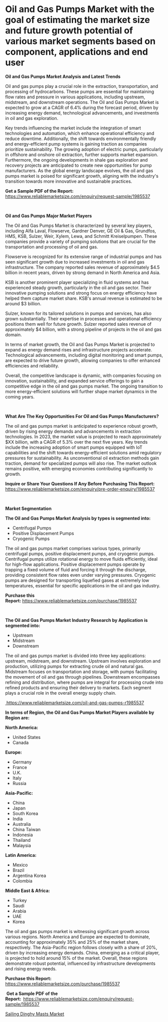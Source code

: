 <p><h1>Oil and Gas Pumps Market with the goal of estimating the market size and future growth potential of various market segments based on component, applications and end user</h1></p><p><strong>Oil and Gas Pumps Market Analysis and Latest Trends</strong></p>
<p><p>Oil and gas pumps play a crucial role in the extraction, transportation, and processing of hydrocarbons. These pumps are essential for maintaining flow rates and pressure in various applications, including upstream, midstream, and downstream operations. The Oil and Gas Pumps Market is expected to grow at a CAGR of 6.4% during the forecast period, driven by increasing energy demand, technological advancements, and investments in oil and gas exploration.</p><p>Key trends influencing the market include the integration of smart technologies and automation, which enhance operational efficiency and reduce downtime. Additionally, the shift towards environmentally friendly and energy-efficient pump systems is gaining traction as companies prioritize sustainability. The growing adoption of electric pumps, particularly in offshore and onshore oil extraction, further supports market expansion. Furthermore, the ongoing developments in shale gas exploration and recovery projects are anticipated to create new opportunities for pump manufacturers. As the global energy landscape evolves, the oil and gas pumps market is poised for significant growth, aligning with the industry's transition towards more innovative and sustainable practices.</p></p>
<p><strong>Get a Sample PDF of the Report:&nbsp;</strong> <a href="https://www.reliablemarketsize.com/enquiry/request-sample/1985537?utm_campaign=2313&utm_medium=2&utm_source=Github&utm_content=ia&utm_term=20022025&utm_id=oil-and-gas-pumps">https://www.reliablemarketsize.com/enquiry/request-sample/1985537</a></p>
<p>&nbsp;</p>
<p><strong>Oil and Gas Pumps Major Market Players</strong></p>
<p><p>The Oil and Gas Pumps Market is characterized by several key players, including Alfa Laval, Flowserve, Gardner Denver, GE Oil & Gas, Grundfos, HMS, KSB, Sulzer, Weir, Xylem, Lewa, and Schmitt Kreiselpumpen. These companies provide a variety of pumping solutions that are crucial for the transportation and processing of oil and gas.</p><p>Flowserve is recognized for its extensive range of industrial pumps and has seen significant growth due to increased investments in oil and gas infrastructure. The company reported sales revenue of approximately $4.5 billion in recent years, driven by strong demand in North America and Asia.</p><p>KSB is another prominent player specializing in fluid systems and has experienced steady growth, particularly in the oil and gas sector. Their innovative pumping solutions and strong focus on energy efficiency have helped them capture market share. KSB's annual revenue is estimated to be around $3 billion.</p><p>Sulzer, known for its tailored solutions in pumps and services, has also grown substantially. Their expertise in processes and operational efficiency positions them well for future growth. Sulzer reported sales revenue of approximately $4 billion, with a strong pipeline of projects in the oil and gas domain.</p><p>In terms of market growth, the Oil and Gas Pumps Market is projected to expand as energy demand rises and infrastructure projects accelerate. Technological advancements, including digital monitoring and smart pumps, are expected to drive future growth, allowing companies to offer enhanced efficiencies and reliability.</p><p>Overall, the competitive landscape is dynamic, with companies focusing on innovation, sustainability, and expanded service offerings to gain a competitive edge in the oil and gas pumps market. The ongoing transition to more energy-efficient solutions will further shape market dynamics in the coming years.</p></p>
<p>&nbsp;</p>
<p><strong>What Are The Key Opportunities For Oil and Gas Pumps Manufacturers?</strong></p>
<p><p>The oil and gas pumps market is anticipated to experience robust growth, driven by rising energy demands and advancements in extraction technologies. In 2023, the market value is projected to reach approximately $XX billion, with a CAGR of 5.3% over the next five years. Key trends include the increasing adoption of smart pumps equipped with IoT capabilities and the shift towards energy-efficient solutions amid regulatory pressures for sustainability. As unconventional oil extraction methods gain traction, demand for specialized pumps will also rise. The market outlook remains positive, with emerging economies contributing significantly to growth.</p></p>
<p><strong>Inquire or Share Your Questions If Any Before Purchasing This Report:</strong> <a href="https://www.reliablemarketsize.com/enquiry/pre-order-enquiry/1985537?utm_campaign=2313&utm_medium=2&utm_source=Github&utm_content=ia&utm_term=20022025&utm_id=oil-and-gas-pumps">https://www.reliablemarketsize.com/enquiry/pre-order-enquiry/1985537</a></p>
<p>&nbsp;</p>
<p><strong>Market Segmentation</strong></p>
<p><strong>The Oil and Gas Pumps Market Analysis by types is segmented into:</strong></p>
<p><ul><li>Centrifugal Pumps</li><li>Positive Displacement Pumps</li><li>Cryogenic Pumps</li></ul></p>
<p><p>The oil and gas pumps market comprises various types, primarily centrifugal pumps, positive displacement pumps, and cryogenic pumps. Centrifugal pumps utilize rotational energy to move fluids efficiently, ideal for high-flow applications. Positive displacement pumps operate by trapping a fixed volume of fluid and forcing it through the discharge, providing consistent flow rates even under varying pressures. Cryogenic pumps are designed for transporting liquefied gases at extremely low temperatures, essential for specific applications in the oil and gas industry.</p></p>
<p><strong>Purchase this Report:&nbsp;</strong><a href="https://www.reliablemarketsize.com/purchase/1985537?utm_campaign=2313&utm_medium=2&utm_source=Github&utm_content=ia&utm_term=20022025&utm_id=oil-and-gas-pumps">https://www.reliablemarketsize.com/purchase/1985537</a></p>
<p>&nbsp;</p>
<p><strong>The Oil and Gas Pumps Market Industry Research by Application is segmented into:</strong></p>
<p><ul><li>Upstream</li><li>Midstream</li><li>Downstream</li></ul></p>
<p><p>The oil and gas pumps market is divided into three key applications: upstream, midstream, and downstream. Upstream involves exploration and production, utilizing pumps for extracting crude oil and natural gas. Midstream focuses on transportation and storage, with pumps facilitating the movement of oil and gas through pipelines. Downstream encompasses refining and distribution, where pumps are integral for processing crude into refined products and ensuring their delivery to markets. Each segment plays a crucial role in the overall energy supply chain.</p></p>
<p><a href="https://www.reliablemarketsize.com/oil-and-gas-pumps-r1985537?utm_campaign=2313&utm_medium=2&utm_source=Github&utm_content=ia&utm_term=20022025&utm_id=oil-and-gas-pumps">&nbsp;https://www.reliablemarketsize.com/oil-and-gas-pumps-r1985537</a></p>
<p><strong>In terms of Region, the Oil and Gas Pumps Market Players available by Region are:</strong></p>
<p>
    <p> <strong> North America: </strong>
        <ul>
            <li>United States</li>
            <li>Canada</li>
        </ul>
        </p> 
    <p> <strong> Europe: </strong>
        <ul>
            <li>Germany</li>
            <li>France</li>
            <li>U.K.</li>
            <li>Italy</li>
            <li>Russia</li>
        </ul>
        </p> 
    <p> <strong> Asia-Pacific: </strong>
        <ul>
            <li>China</li>
            <li>Japan</li>
            <li>South Korea</li>
            <li>India</li>
            <li>Australia</li>
            <li>China Taiwan</li>
            <li>Indonesia</li>
            <li>Thailand</li>
            <li>Malaysia</li>
        </ul>
        </p> 
    <p> <strong> Latin America: </strong>
        <ul>
            <li>Mexico</li>
            <li>Brazil</li>
            <li>Argentina Korea</li>
            <li>Colombia</li>
        </ul>
        </p> 
    <p> <strong> Middle East & Africa: </strong>
        <ul>
            <li>Turkey</li>
            <li>Saudi</li>
            <li>Arabia</li>
            <li>UAE</li>
            <li>Korea</li>
        </ul>
    </p>
    </p>
<p><p>The oil and gas pumps market is witnessing significant growth across various regions. North America and Europe are expected to dominate, accounting for approximately 35% and 25% of the market share, respectively. The Asia-Pacific region follows closely with a share of 20%, driven by increasing energy demands. China, emerging as a critical player, is projected to hold around 15% of the market. Overall, these regions demonstrate robust potential, influenced by infrastructure developments and rising energy needs.</p></p>
<p><strong>Purchase this Report: </strong><a href="https://www.reliablemarketsize.com/purchase/1985537?utm_campaign=2313&utm_medium=2&utm_source=Github&utm_content=ia&utm_term=20022025&utm_id=oil-and-gas-pumps">https://www.reliablemarketsize.com/purchase/1985537</a></p>
<p>&nbsp;<strong>Get a Sample PDF of the Report:&nbsp;&nbsp;</strong><a href="https://www.reliablemarketsize.com/enquiry/request-sample/1985537?utm_campaign=2313&utm_medium=2&utm_source=Github&utm_content=ia&utm_term=20022025&utm_id=oil-and-gas-pumps">https://www.reliablemarketsize.com/enquiry/request-sample/1985537</a></p>
<p><strong></strong></p>
<p><p><a href="https://github.com/yazminwollma30/Market-Research-Report-List-1/blob/main/sailing-dinghy-masts-market.md?utm_campaign=2313&utm_medium=2&utm_source=Github&utm_content=ia&utm_term=20022025&utm_id=oil-and-gas-pumps">Sailing Dinghy Masts Market</a></p></p>